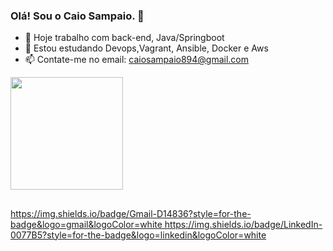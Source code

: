 ### Olá! Sou o Caio Sampaio. 👋

- 🔭 Hoje trabalho com back-end, Java/Springboot
- 🌱 Estou estudando Devops,Vagrant, Ansible, Docker e Aws
- 📫 Contate-me no email: caiosampaio894@gmail.com

<div>
    <a href="https://github.com/caiosampaio894">
    <img height="180em" src="https://github-readme-stats.vercel.app/api?username=caiosampaio894&show_icons=true&theme=dark&include_all_commits=true&count_private=true'/>
     <img height="180em" src="https://github-readme-stats.vercel.app/top-langs/?username=caiosampaio894&layout=compact&langs_count=16&theme=dark"/>
</div>
                                                                                                                                                 

<link rel="stylesheet" href="https://cdn.jsdelivr.net/gh/devicons/devicon@v2.15.1/devicon.min.css">                                                   
<link rel="stylesheet" href="https://cdn.jsdelivr.net/gh/devicons/devicon@v2.15.1/devicon.min.css">
<link rel="stylesheet" href="https://cdn.jsdelivr.net/gh/devicons/devicon@v2.15.1/devicon.min.css">
<link rel="stylesheet" href="https://cdn.jsdelivr.net/gh/devicons/devicon@v2.15.1/devicon.min.css">
                                                                                                  
 ##

<div>
     https://img.shields.io/badge/Gmail-D14836?style=for-the-badge&logo=gmail&logoColor=white                                                                  https://img.shields.io/badge/LinkedIn-0077B5?style=for-the-badge&logo=linkedin&logoColor=white                           
                                                                                                 
</div>                                                                                                  
                              
